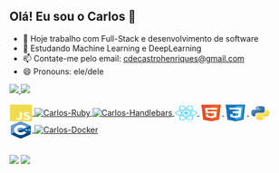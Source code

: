 ## Olá! Eu sou o Carlos 👋

- 🔭 Hoje trabalho com Full-Stack e desenvolvimento de software
- 🌱 Estudando Machine Learning e DeepLearning
- 📫 Contate-me pelo email: cdecastrohenriques@gmail.com
- 😄 Pronouns: ele/dele

<div>
  <a href="https://github.com/CECH-Carlos">
  <img height="180em" src="https://github-readme-stats.vercel.app/api?username=CECH-Carlos&show_icons=true&theme=radical&include_all_commits=true&conut_private=true"/>
  <img height="180em" src="https://github-readme-stats.vercel.app/api/top-langs/?username=CECH-Carlos&layout=compact&langs_count=16&theme=radical"/>
</div>

<div style="display: inline_block"><br>
  <img align="center" alt="Carlos-Js" height="30" width="40" src="https://raw.githubusercontent.com/devicons/devicon/master/icons/javascript/javascript-plain.svg">
  <img align="center" alt="Carlos-Ruby" height="30" width="40" src="https://cdn.jsdelivr.net/gh/devicons/devicon/icons/ruby/ruby-original.svg">
  <img align="center" alt="Carlos-Handlebars" height="40" width="50" src="https://cdn.jsdelivr.net/gh/devicons/devicon/icons/handlebars/handlebars-original-wordmark.svg">
  <img align="center" alt="Carlos-React" height="30" width="40" src="https://raw.githubusercontent.com/devicons/devicon/master/icons/react/react-original.svg">
  <img align="center" alt="Carlos-HTML" height="30" width="40" src="https://raw.githubusercontent.com/devicons/devicon/master/icons/html5/html5-original.svg">
  <img align="center" alt="Carlos-CSS" height="30" width="40" src="https://raw.githubusercontent.com/devicons/devicon/master/icons/css3/css3-original.svg">
  <img align="center" alt="Carlos-Python" height="30" width="40" src="https://raw.githubusercontent.com/devicons/devicon/master/icons/python/python-original.svg">
  <img align="center" alt="Carlos-C++" height="30" width="40" src="https://raw.githubusercontent.com/devicons/devicon/master/icons/cplusplus/cplusplus-original.svg">
  <img align="center" alt="Carlos-Docker" height="30" width="40" src="https://cdn.jsdelivr.net/gh/devicons/devicon/icons/docker/docker-original-wordmark.svg">
</div>

##

<div> 
  <a href = "mailto:cdecastrohenriques@gmail.com"><img src="https://img.shields.io/badge/-Gmail-%23333?style=for-the-badge&logo=gmail&logoColor=white" target="_blank"></a>
  <a href="https://www.linkedin.com/in/carlos-eduardo-de-castro-henriques-106331208/" target="_blank"><img src="https://img.shields.io/badge/-LinkedIn-%230077B5?style=for-the-badge&logo=linkedin&logoColor=white" target="_blank"></a>  
</div>
